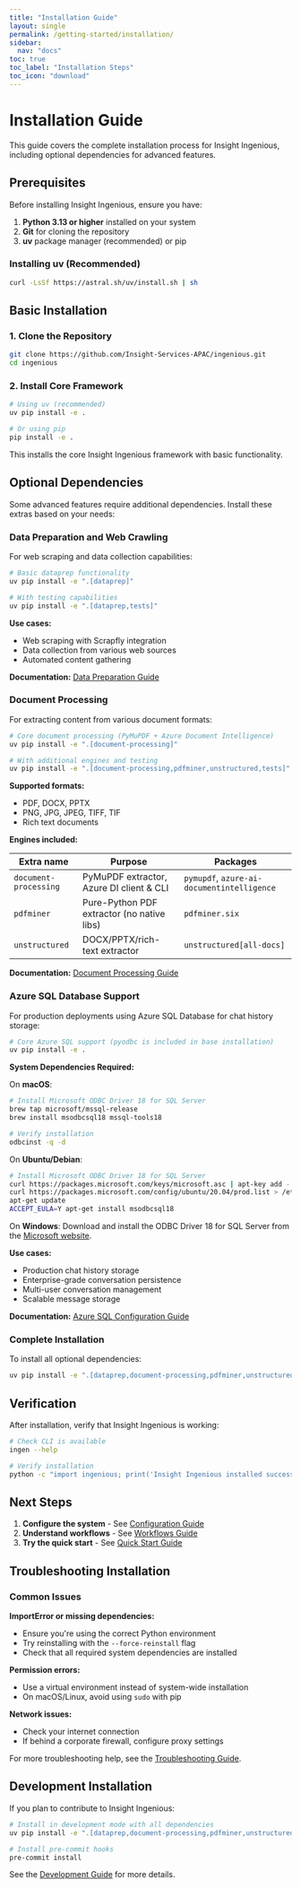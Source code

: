 ```yaml
---
title: "Installation Guide"
layout: single
permalink: /getting-started/installation/
sidebar:
  nav: "docs"
toc: true
toc_label: "Installation Steps"
toc_icon: "download"
---
```


# Installation Guide

This guide covers the complete installation process for Insight Ingenious, including optional dependencies for advanced features.

## Prerequisites

Before installing Insight Ingenious, ensure you have:

1. **Python 3.13 or higher** installed on your system
2. **Git** for cloning the repository
3. **uv** package manager (recommended) or pip

### Installing uv (Recommended)

```bash
curl -LsSf https://astral.sh/uv/install.sh | sh
```

## Basic Installation

### 1. Clone the Repository

```bash
git clone https://github.com/Insight-Services-APAC/ingenious.git
cd ingenious
```

### 2. Install Core Framework

```bash
# Using uv (recommended)
uv pip install -e .

# Or using pip
pip install -e .
```

This installs the core Insight Ingenious framework with basic functionality.

## Optional Dependencies

Some advanced features require additional dependencies. Install these extras based on your needs:

### Data Preparation and Web Crawling

For web scraping and data collection capabilities:

```bash
# Basic dataprep functionality
uv pip install -e ".[dataprep]"

# With testing capabilities
uv pip install -e ".[dataprep,tests]"
```

**Use cases:**
- Web scraping with Scrapfly integration
- Data collection from various web sources
- Automated content gathering

**Documentation:** [Data Preparation Guide](../guides/data-preparation/)

### Document Processing

For extracting content from various document formats:

```bash
# Core document processing (PyMuPDF + Azure Document Intelligence)
uv pip install -e ".[document-processing]"

# With additional engines and testing
uv pip install -e ".[document-processing,pdfminer,unstructured,tests]"
```

**Supported formats:**
- PDF, DOCX, PPTX
- PNG, JPG, JPEG, TIFF, TIF
- Rich text documents

**Engines included:**

| Extra name            | Purpose                                       | Packages                                   |
| --------------------- | --------------------------------------------- | ------------------------------------------ |
| `document-processing` | PyMuPDF extractor, Azure DI client & CLI     | `pymupdf`, `azure-ai-documentintelligence` |
| `pdfminer`            | Pure-Python PDF extractor (no native libs)   | `pdfminer.six`                             |
| `unstructured`        | DOCX/PPTX/rich-text extractor                | `unstructured[all-docs]`                   |

**Documentation:** [Document Processing Guide](../guides/document-processing/)

### Azure SQL Database Support

For production deployments using Azure SQL Database for chat history storage:

```bash
# Core Azure SQL support (pyodbc is included in base installation)
uv pip install -e .
```

**System Dependencies Required:**

On **macOS**:
```bash
# Install Microsoft ODBC Driver 18 for SQL Server
brew tap microsoft/mssql-release
brew install msodbcsql18 mssql-tools18

# Verify installation
odbcinst -q -d
```

On **Ubuntu/Debian**:
```bash
# Install Microsoft ODBC Driver 18 for SQL Server
curl https://packages.microsoft.com/keys/microsoft.asc | apt-key add -
curl https://packages.microsoft.com/config/ubuntu/20.04/prod.list > /etc/apt/sources.list.d/mssql-release.list
apt-get update
ACCEPT_EULA=Y apt-get install msodbcsql18
```

On **Windows**:
Download and install the ODBC Driver 18 for SQL Server from the [Microsoft website](https://docs.microsoft.com/en-us/sql/connect/odbc/download-odbc-driver-for-sql-server).

**Use cases:**
- Production chat history storage
- Enterprise-grade conversation persistence
- Multi-user conversation management
- Scalable message storage

**Documentation:** [Azure SQL Configuration Guide](../configuration/#chat-history)

### Complete Installation

To install all optional dependencies:

```bash
uv pip install -e ".[dataprep,document-processing,pdfminer,unstructured,tests]"
```

## Verification

After installation, verify that Insight Ingenious is working:

```bash
# Check CLI is available
ingen --help

# Verify installation
python -c "import ingenious; print('Insight Ingenious installed successfully')"
```

## Next Steps

1. **Configure the system** - See [Configuration Guide](../configuration/README.md)
2. **Understand workflows** - See [Workflows Guide](../workflows/README.md)
3. **Try the quick start** - See [Quick Start Guide](./README.md)

## Troubleshooting Installation

### Common Issues

**ImportError or missing dependencies:**
- Ensure you're using the correct Python environment
- Try reinstalling with the `--force-reinstall` flag
- Check that all required system dependencies are installed

**Permission errors:**
- Use a virtual environment instead of system-wide installation
- On macOS/Linux, avoid using `sudo` with pip

**Network issues:**
- Check your internet connection
- If behind a corporate firewall, configure proxy settings

For more troubleshooting help, see the [Troubleshooting Guide](/troubleshooting/).

## Development Installation

If you plan to contribute to Insight Ingenious:

```bash
# Install in development mode with all dependencies
uv pip install -e ".[dataprep,document-processing,pdfminer,unstructured,tests,dev]"

# Install pre-commit hooks
pre-commit install
```

See the [Development Guide](../development/README.md) for more details.
